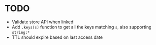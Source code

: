 # TODO

- Validate store API when linked
- Add `.keys(s)` function to get all the keys matching `s`, also supporting `string:*`
- TTL should expire based on last access date